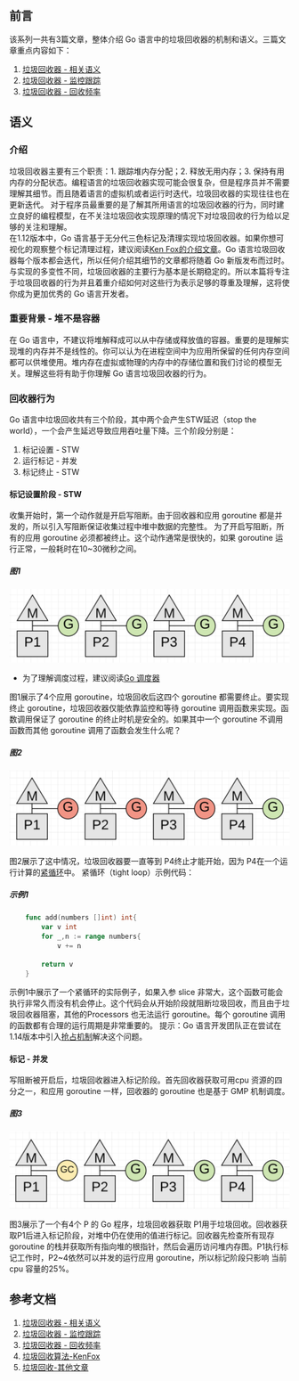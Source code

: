 ## 前言
该系列一共有3篇文章，整体介绍 Go 语言中的垃圾回收器的机制和语义。三篇文章重点内容如下：
1. [垃圾回收器 - 相关语义](https://www.ardanlabs.com/blog/2018/12/garbage-collection-in-go-part1-semantics.html)
2. [垃圾回收器 - 监控跟踪](https://www.ardanlabs.com/blog/2019/05/garbage-collection-in-go-part2-gctraces.html)
3. [垃圾回收器 - 回收频率](https://www.ardanlabs.com/blog/2019/07/garbage-collection-in-go-part3-gcpacing.html)

## 语义

### 介绍

垃圾回收器主要有三个职责：1. 跟踪堆内存分配；2. 释放无用内存；3. 保持有用内存的分配状态。编程语言的垃圾回收器实现可能会很复杂，但是程序员并不需要理解其细节。而且随着语言的虚拟机或者运行时迭代，垃圾回收器的实现往往也在更新迭代。 对于程序员最重要的是了解其所用语言的垃圾回收器的行为，同时建立良好的编程模型，在不关注垃圾回收实现原理的情况下对垃圾回收的行为给以足够的关注和理解。   
在1.12版本中，Go 语言基于无分代三色标记及清理实现垃圾回收器。如果你想可视化的观察整个标记清理过程，建议阅读[Ken Fox的介绍文章](https://spin.atomicobject.com/2014/09/03/visualizing-garbage-collection-algorithms)。Go 语言垃圾回收器每个版本都会迭代，所以任何介绍其细节的文章都将随着 Go 新版发布而过时。与实现的多变性不同，垃圾回收器的主要行为基本是长期稳定的。所以本篇将专注于垃圾回收器的行为并且着重介绍如何对这些行为表示足够的尊重及理解，这将使你成为更加优秀的 Go 语言开发者。  

### 重要背景 - 堆不是容器

在 Go 语言中，不建议将堆解释成可以从中存储或释放值的容器。重要的是理解实现堆的内存并不是线性的。你可以认为在进程空间中为应用所保留的任何内存空间都可以供堆使用。堆内存在虚拟或物理的内存中的存储位置和我们讨论的模型无关。理解这些将有助于你理解 Go 语言垃圾回收器的行为。

### 回收器行为

Go 语言中垃圾回收共有三个阶段，其中两个会产生STW延迟（stop the world），一个会产生延迟导致应用吞吐量下降。三个阶段分别是：
1. 标记设置 - STW
2. 运行标记 - 并发
3. 标记终止 - STW

####  标记设置阶段 - STW

收集开始时，第一个动作就是开启写阻断。由于回收器和应用 goroutine 都是并发的，所以引入写阻断保证收集过程中堆中数据的完整性。
为了开启写阻断，所有的应用 goroutine 必须都被终止。这个动作通常是很快的，如果 goroutine 运行正常，一般耗时在10~30微秒之间。

##### 图1
![图片](./image/100_figure1.png)
* 为了理解调度过程，建议阅读[Go 调度器](https://www.ardanlabs.com/blog/2018/08/scheduling-in-go-part1.html)

图1展示了4个应用 goroutine，垃圾回收后这四个 goroutine 都需要终止。要实现终止 goroutine，垃圾回收器仅能依靠监控和等待 goroutine 调用函数来实现。函数调用保证了 goroutine 的终止时机是安全的。如果其中一个 goroutine 不调用函数而其他 goroutine 调用了函数会发生什么呢？

##### 图2
![图片](./image/100_figure2.png)

图2展示了这中情况，垃圾回收器要一直等到 P4终止才能开始，因为 P4在一个运行计算的[紧循环](https://github.com/golang/go/issues/10958)中。
紧循环（tight loop）示例代码：

##### 示例1
```go
    func add(numbers []int) int{
        var v int
        for _,n := range numbers{
            v += n
        
        return v
    }
```
示例1中展示了一个紧循环的实际例子，如果入参 slice 非常大，这个函数可能会执行非常久而没有机会停止。这个代码会从开始阶段就阻断垃圾回收，而且由于垃圾回收器阻塞，其他的Processors 也无法运行 goroutine。每个 goroutine 调用的函数都有合理的运行周期是非常重要的。
提示：Go 语言开发团队正在尝试在1.14版本中引入[抢占机制](https://github.com/golang/go/issues/24543)解决这个问题。

#### 标记 - 并发
写阻断被开启后，垃圾回收器进入标记阶段。首先回收器获取可用cpu 资源的四分之一，和应用 goroutine 一样，回收器的 goroutine 也是基于 GMP 机制调度。

##### 图3
![图片](./image/100_figure3.png)

图3展示了一个有4个 P 的 Go 程序，垃圾回收器获取 P1用于垃圾回收。回收器获取P1后进入标记阶段，对堆中仍在使用的值进行标记。回收器先检查所有现存goroutine 的栈并获取所有指向堆的根指针，然后会遍历访问堆内存图。P1执行标记工作时，P2~4依然可以并发的运行应用 goroutine，所以标记阶段只影响 当前cpu 容量的25%。









## 参考文档
1. [垃圾回收器 - 相关语义](https://www.ardanlabs.com/blog/2018/12/garbage-collection-in-go-part1-semantics.html)
2. [垃圾回收器 - 监控跟踪](https://www.ardanlabs.com/blog/2019/05/garbage-collection-in-go-part2-gctraces.html)
3. [垃圾回收器 - 回收频率](https://www.ardanlabs.com/blog/2019/07/garbage-collection-in-go-part3-gcpacing.html)
4. [垃圾回收算法-KenFox](https://spin.atomicobject.com/2014/09/03/visualizing-garbage-collection-algorithms)
5. [垃圾回收-其他文章](https://github.com/ardanlabs/gotraining/tree/master/reading#garbage-collection)